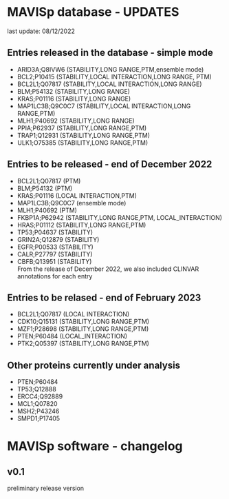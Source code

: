 # MAVISp database - UPDATES

last update: 08/12/2022

## Entries released in the database - simple mode

- ARID3A;Q8IVW6   (STABILITY,LONG RANGE,PTM,ensemble mode)
- BCL2;P10415	(STABILITY,LOCAL INTERACTION,LONG RANGE, PTM)
- BCL2L1;Q07817   (STABILITY,LOCAL INTERACTION,LONG RANGE)
- BLM;P54132	(STABILITY,LONG RANGE)
- KRAS;P01116	(STABILITY,LONG RANGE)
- MAP1LC3B;Q9C0C7	(STABILITY,LOCAL INTERACTION,LONG RANGE,PTM)
- MLH1;P40692	(STABILITY,LONG RANGE)
- PPIA;P62937	(STABILITY,LONG RANGE,PTM)
- TRAP1;Q12931	(STABILITY,LONG RANGE,PTM)
- ULK1;O75385	(STABILITY,LONG RANGE,PTM)

## Entries to be released - end of December 2022

- BCL2L1;Q07817   (PTM)
- BLM;P54132      (PTM)
- KRAS;P01116     (LOCAL INTERACTION,PTM)
- MAP1LC3B;Q9C0C7 (ensemble mode)
- MLH1;P40692     (PTM)
- FKBP1A;P62942   (STABILITY,LONG RANGE,PTM, LOCAL_INTERACTION)
- HRAS;P01112     (STABILITY,LONG RANGE,PTM)
- TP53;P04637     (STABILITY)
- GRIN2A;Q12879   (STABILITY)  
- EGFR;P00533     (STABILITY)
- CALR;P27797     (STABILITY)
- CBFB;Q13951     (STABILITY)  
From the release of December 2022, we also included CLINVAR annotations for each entry


## Entries to be relased - end of February 2023

- BCL2L1;Q07817   (LOCAL INTERACTION)
- CDK10;Q15131    (STABILITY,LONG RANGE,PTM)
- MZF1;P28698     (STABILITY,LONG RANGE,PTM)
- PTEN;P60484     (LOCAL_INTERACTION) 
- PTK2;Q05397     (STABILITY,LONG RANGE,PTM)


## Other proteins currently under analysis

- PTEN;P60484
- TP53;Q12888
- ERCC4;Q92889
- MCL1;Q07820
- MSH2;P43246
- SMPD1;P17405

# MAVISp software - changelog

## v0.1
preliminary release version

